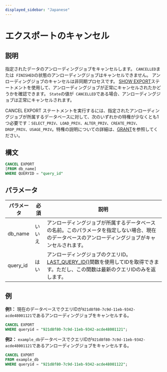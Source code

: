 ```yaml
---
displayed_sidebar: "Japanese"
---
```


# エクスポートのキャンセル

## 説明

指定されたデータのアンローディングジョブをキャンセルします。 `CANCELLED`または` FINISHED`の状態のアンローディングジョブはキャンセルできません。 アンローディングジョブのキャンセルは非同期プロセスです。 [SHOW EXPORT](../data-manipulation/SHOW_EXPORT.md)ステートメントを使用して、アンローディングジョブが正常にキャンセルされたかどうかを確認できます。 `State`の値が` CANCELLED`である場合、アンローディングジョブは正常にキャンセルされます。

CANCEL EXPORT ステートメントを実行するには、指定されたアンローディングジョブが所属するデータベースに対して、次のいずれかの特権が少なくとも1つ必要です：`SELECT_PRIV`、`LOAD_PRIV`、`ALTER_PRIV`、`CREATE_PRIV`、`DROP_PRIV`、`USAGE_PRIV`。特権の説明についての詳細は、[GRANT](../account-management/GRANT.md)を参照してください。

## 構文

```SQL
CANCEL EXPORT
[FROM db_name]
WHERE QUERYID = "query_id"
```

## パラメータ

| **パラメータ** | **必須** | **説明**                                                     |
| ------------- | ------------ | ------------------------------------------------------------ |
| db_name       | いいえ           | アンローディングジョブが所属するデータベースの名前。このパラメータを指定しない場合、現在のデータベースのアンローディングジョブがキャンセルされます。 |
| query_id      | はい          | アンローディングジョブのクエリID。[LAST_QUERY_ID()](../../sql-functions/utility-functions/last_query_id.md)関数を使用してIDを取得できます。ただし、この関数は最新のクエリIDのみを返します。 |

## 例

**例1：** 現在のデータベースでクエリIDが`921d8f80-7c9d-11eb-9342-acde48001121`であるアンローディングジョブをキャンセルする。

```SQL
CANCEL EXPORT
WHERE queryid = "921d8f80-7c9d-11eb-9342-acde48001121";
```

**例2：** `example_db`データベースでクエリIDが`921d8f80-7c9d-11eb-9342-acde48001121`であるアンローディングジョブをキャンセルする。

```SQL
CANCEL EXPORT 
FROM example_db 
WHERE queryid = "921d8f80-7c9d-11eb-9342-acde48001122";
```